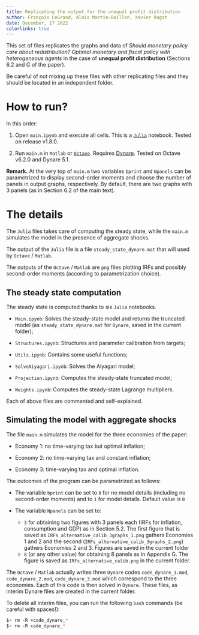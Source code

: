 ```yaml
---
title: Replicating the output for the unequal profit distribution
author: François LeGrand, Alaïs Martin-Baillon, Xavier Ragot
date: December, 17 2022
colorlinks: true
---
```


This set of files replicates the graphs and data of *Should monetary policy care about redistribution? Optimal monetary and fiscal policy with heterogeneous agents* in the case of **unequal profit distribution** (Sections 6.2 and G of the paper). 

Be careful of not mixing up these files with other replicating files and they should be located in an independent folder.

# How to run?

In this order:

1. Open `main.ipynb` and execute all cells. This is a [`Julia`](https://julialang.org/) notebook. Tested on release  v1.8.0.

2. Run `main.m` in `Matlab` or [`Octave`](https://octave.org/). Requires [Dynare](https://www.dynare.org/). Tested on Octave v6.2.0 and Dynare 5.1.    

**Remark.** At the very top of `main.m` two variables `bprint` and `Npanels` can be parametrized to display second-order moments and choose the number of panels in output graphs, respectively. By default, there are two graphs with 3 panels (as in Section 6.2 of the main text).

# The details

The `Julia` files takes care of computing the steady state, while the `main.m` simulates the model in the presence of aggregate shocks.

The output of the `Julia` file is a file `steady_state_dynare.mat` that will used by `Octave` / `Matlab`. 

The outputs of the `Octave` / `Matlab` are `png` files plotting IRFs and possibly second-order moments (according to parametrization choice). 

## The steady state computation

The steady state is computed thanks to six `Julia` notebooks.

* `Main.ipynb`: Solves the steady-state model and returns the truncated model (as `steady_state_dynare.mat` for `Dynare`, saved in the current folder);

* `Structures.ipynb`:  Structures and parameter calibration from targets;

* `Utils.ipynb`:  Contains some useful functions;

* `SolveAiyagari.ipynb`:  Solves the Aiyagari model;

* `Projection.ipynb`:  Computes the steady-state truncated model;

* `Weights.ipynb`:  Computes the steady-state Lagrange multipliers.

Each of above files are commented and self-explained.

## Simulating the model with aggregate shocks

The file `main.m` simulates the model for the three economies of the paper:

* Economy 1: no time-varying tax but optimal inflation;

* Economy 2: no time-varying tax and constant inflation;

* Economy 3: time-varying tax and optimal inflation.

The outcomes of the program can be parametrized as follows:

* The variable `bprint` can be set to `0` for no model details (including no second-order moments) and to `1` for model details. Default value is `0`

* The variable `Npanels` can be set to:  

    - `3` for obtaining two figures with 3 panels each (IRFs for inflation, consumption and GDP) as in Section 5.2. The first figure that is saved as `IRFs_alternative_calib_3graphs_1.png` gathers Economies 1 and 2 and the second (`IRFs_alternative_calib_3graphs_2.png`) gathers Economies 2 and 3. Figures are saved in the current folder
    - `8` (or any other value) for obtaining 8 panels as in Appendix G. The figure is saved as `IRFs_alternative_calib.png` in the current folder.    

The `Octave` / `Matlab` actually writes three `Dynare` codes `code_dynare_1.mod`, `code_dynare_2.mod`, `code_dynare_3.mod` which correspond to the three economies. Each of this code is then solved in `Dynare`. These files, as interim Dynare files are created in the current folder.

To delete all interim files, you can run the following `bash` commands  (be careful with spaces!):
```bash
$> rm -R +code_dynare_*
$> rm -R code_dynare_*
```
